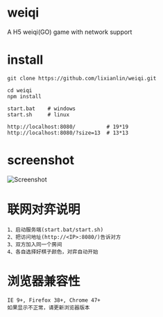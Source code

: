# weiqi
A H5 weiqi(GO) game with network support

# install
```
git clone https://github.com/lixianlin/weiqi.git

cd weiqi
npm install

start.bat    # windows
start.sh     # linux

http://localhost:8080/          # 19*19
http://localhost:8080/?size=13  # 13*13
```

# screenshot
![Screenshot](https://raw.githubusercontent.com/lixianlin/weiqi/master/screenshot.jpg)

# 联网对弈说明
```
1、启动服务端(start.bat/start.sh)
2、把访问地址(http://<IP>:8080/)告诉对方
3、双方加入同一个房间
4、各自选择好棋子颜色，对弈自动开始
```

# 浏览器兼容性
```
IE 9+, Firefox 38+, Chrome 47+ 
如果显示不正常，请更新浏览器版本
```
